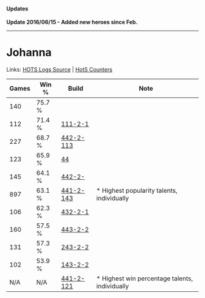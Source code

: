 #### Updates

**Update 2016/06/15 - Added new heroes since Feb.**

***

# Johanna

Links: [HOTS Logs Source](https://www.hotslogs.com/Sitewide/HeroDetails?Hero=Johanna) | [HotS Counters](http://hotscounters.com/#/hero/Johanna)

Games  | Win %  | Build     | Note
-----  | -----  | -----     | ----
140    | 75.7 % | [](http://www.heroesfire.com/hots/talent-calculator/johanna#1) | 
112    | 71.4 % | [111-2-1](http://www.heroesfire.com/hots/talent-calculator/johanna#R8H) | 
227    | 68.7 % | [442-2-113](http://www.heroesfire.com/hots/talent-calculator/johanna#t11X) | 
123    | 65.9 % | [44](http://www.heroesfire.com/hots/talent-calculator/johanna#2G) | 
145    | 64.1 % | [442-2-](http://www.heroesfire.com/hots/talent-calculator/johanna#3XM) | 
897    | 63.1 % | [441-2-143](http://www.heroesfire.com/hots/talent-calculator/johanna#s-bl) | * Highest popularity talents, individually
106    | 62.3 % | [432-2-1](http://www.heroesfire.com/hots/talent-calculator/johanna#Yzr) | 
160    | 57.5 % | [443-2-2](http://www.heroesfire.com/hots/talent-calculator/johanna#ZF2) | 
131    | 57.3 % | [243-2-2](http://www.heroesfire.com/hots/talent-calculator/johanna#UMY) | 
102    | 53.9 % | [143-2-2](http://www.heroesfire.com/hots/talent-calculator/johanna#RwI) | 
N/A    | N/A    | [441-2-121](http://www.heroesfire.com/hots/talent-calculator/johanna#s-bP) | * Highest win percentage talents, individually
